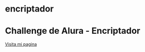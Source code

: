 # encriptador

<h1>Challenge de Alura - Encriptador</h1>

<a href="https://amatojoaquin.github.io/encriptador/">Visita mi pagina</a>
